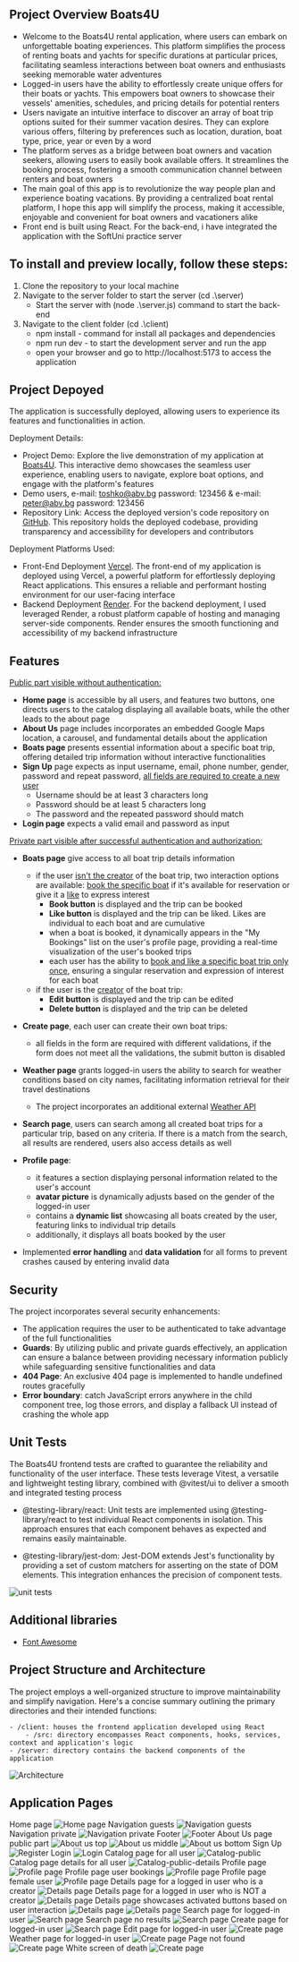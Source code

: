 ## Project Overview Boats4U 

- Welcome to the Boats4U rental application, where users can embark on unforgettable boating experiences. This platform simplifies the process of renting boats and yachts for specific durations at particular prices, facilitating seamless interactions between boat owners and enthusiasts seeking memorable water adventures
- Logged-in users have the ability to effortlessly create unique offers for their boats or yachts. This empowers boat owners to showcase their vessels' amenities, schedules, and pricing details for potential renters
- Users navigate an intuitive interface to discover an array of boat trip options suited for their summer vacation desires. They can explore various offers, filtering by preferences such as location, duration, boat type, price, year or even by a word
- The platform serves as a bridge between boat owners and vacation seekers, allowing users to easily book available offers. It streamlines the booking process, fostering a smooth communication channel between renters and boat owners
- The main goal of this app is to revolutionize the way people plan and experience boating vacations. By providing a centralized boat rental platform, I hope this app will simplify the process, making it accessible, enjoyable and convenient for boat owners and vacationers alike
- Front end is built using React. For the back-end, i have integrated the application with the SoftUni practice server

## To install and preview locally, follow these steps:

1. Clone the repository to your local machine
2. Navigate to the server folder to start the server (cd .\server\)
    - Start the server with (node .\server.js) command to start the back-end
3. Navigate to the client folder (cd .\client\)
    - npm install - command for install all packages and dependencies
    - npm run dev - to start the development server and run the app
    - open your browser and go to http://localhost:5173 to access the application

## Project Depoyed
The application is successfully deployed, allowing users to experience its features and functionalities in action.

Deployment Details:
- Project Demo: Explore the live demonstration of my application at [Boats4U](https://boats4u.vercel.app/).
  This interactive demo showcases the seamless user experience, enabling users to navigate, explore boat options, and engage with the platform's features
- Demo users, e-mail: toshko@abv.bg password: 123456 & e-mail: peter@abv.bg password: 123456
- Repository Link: Access the deployed version's code repository on [GitHub](https://github.com/TodorYBorisov/Boats4U-Deployed).
  This repository holds the deployed codebase, providing transparency and accessibility for developers and contributors

Deployment Platforms Used:
- Front-End Deployment [Vercel](https://vercel.com/). The front-end of my application is deployed using Vercel, a powerful platform for effortlessly deploying React applications. This ensures a reliable and performant hosting environment for our user-facing interface
- Backend Deployment [Render](https://render.com/). For the backend deployment, I used leveraged Render, a robust platform capable of hosting and managing server-side components. Render ensures the smooth functioning and accessibility of my backend infrastructure
  
## Features
<ins>Public part visible without authentication:</ins>
- **Home page** is accessible by all users, and features two buttons, one directs users to the catalog displaying all available boats, while the other leads to the about page
- **About Us** page includes incorporates an embedded Google Maps location, a carousel, and fundamental details about the application
- **Boats page** presents essential information about a specific boat trip, offering detailed trip information without interactive functionalities
- **Sign Up** page expects as input username, email, phone number, gender, password and repeat password, <ins>all fields are required to create a new user</ins>
    - Username should be at least 3 characters long
    - Password should be at least 5 characters long
    - The password and the repeated password should match
- **Login page** expects a valid email and password as input

<ins>Private part visible after successful authentication and authorization:</ins>
- **Boats page** give access to all boat trip details information
    - if the user <ins>isn't the creator</ins> of the boat trip, two interaction options are available: <ins>book the specific boat</ins> if it's available for reservation or give it a <ins>like</ins> to express interest
        - **Book button** is displayed and the trip can be booked
        - **Like button** is displayed and the trip can be liked. Likes are individual to each boat and are cumulative
        - when a boat is booked, it dynamically appears in the "My Bookings" list on the user's profile page, providing a real-time visualization of the user's booked trips 
        - each user has the ability to <ins>book and like a specific boat trip only once</ins>, ensuring a singular reservation and expression of interest for each boat
    - if the user is the <ins>creator</ins> of the boat trip:
        - **Edit button** is displayed and the trip can be edited
        - **Delete button** is displayed and the trip can be deleted

- **Create page**, each user can create their own boat trips:
    - all fields in the form are required with different validations, if the form does not meet all the validations, the submit button is disabled
 
-  **Weather page** grants logged-in users the ability to search for weather conditions based on city names, facilitating information retrieval for their travel destinations
    - The project incorporates an additional external [Weather API](https://rapidapi.com/)

- **Search page**, users can search among all created boat trips for a particular trip, based on any criteria. If there is a match from the search, all results are rendered, users also access details as well

- **Profile page**:
    - it features a section displaying personal information related to the user's account
    - **avatar picture** is dynamically adjusts based on the gender of the logged-in user
    - contains a **dynamic list** showcasing all boats created by the user, featuring links to individual trip details
    - additionally, it displays all boats booked by the user

- Implemented **error handling** and **data validation** for all forms to prevent crashes caused by entering invalid data

## Security
The project incorporates several security enhancements:
- The application requires the user to be authenticated to take advantage of the full functionalities
- **Guards**: By utilizing public and private guards effectively, an application can ensure a balance between providing necessary information publicly while safeguarding sensitive functionalities and data
- **404 Page**: An exclusive 404 page is implemented to handle undefined routes gracefully
- **Error boundary**: catch JavaScript errors anywhere in the child component tree, log those errors, and display a fallback UI instead of crashing the whole app

## Unit Tests
The Boats4U frontend tests are crafted to guarantee the reliability and functionality of the user interface. These tests leverage Vitest, a versatile and lightweight testing library, combined with @vitest/ui to deliver a smooth and integrated testing process

- @testing-library/react: Unit tests are implemented using @testing-library/react to test individual React components in isolation. This approach ensures that each component behaves as expected and remains easily maintainable.

- @testing-library/jest-dom: Jest-DOM extends Jest's functionality by providing a set of custom matchers for asserting on the state of DOM elements. This integration enhances the precision of component tests.

![unit tests](client/public/assets/screenshots/unitTests.PNG)

## Additional libraries
- [Font Awesome](https://fontawesome.com/)

## Project Structure and Architecture
The project employs a well-organized structure to improve maintainability and simplify navigation. Here's a concise summary outlining the primary directories and their intended functions:

    - /client: houses the frontend application developed using React
        - /src: directory encompasses React components, hooks, services, context and application's logic
    - /server: directory contains the backend components of the application

![Architecture](client/public/assets/screenshots/architecture1.png)

## Application Pages
Home page 
![Home page](client/public/assets/screenshots/home-page.PNG)
Navigation guests
![Navigation guests](client/public/assets/screenshots/navigation-public.PNG)
Navigation private
![Navigation private](client/public/assets/screenshots/navigation-private.PNG)
Footer
![Footer](client/public/assets/screenshots/footer.PNG)
About Us page public part
![About us top](client/public/assets/screenshots/about-us-top.PNG)
![About us middle](client/public/assets/screenshots/about-us-middle.PNG)
![About us bottom](client/public/assets/screenshots/about-us-bottom.PNG)
Sign Up 
![Register](client/public/assets/screenshots/register-form.PNG)
Login 
![Login](client/public/assets/screenshots/login-form.PNG)
Catalog page for all user 
![Catalog-public](client/public/assets/screenshots/catalog-public.PNG)
Catalog page details for all user 
![Catalog-public-details](client/public/assets/screenshots/catalog-public-details.PNG)
Profile page
![Profile page](client/public/assets/screenshots/profile-top.PNG)
Profile page user bookings
![Profile page](client/public/assets/screenshots/profile-bottom.PNG)
Profile page female user
![Profile page](client/public/assets/screenshots/profile-top-female.PNG)
Details page for a logged in user who is a creator
![Details page](client/public/assets/screenshots/catalog-private-details-owner.PNG)
Details page for a logged in user who is NOT a creator
![Details page](client/public/assets/screenshots/catalog-private-details-not-owner.PNG)
Details page showcases activated buttons based on user interaction
![Details page](client/public/assets/screenshots/catalog-private-details-not-owner-functionalities.PNG)
![Details page](client/public/assets/screenshots/catalog-private-details-not-owner-functionalities-reserved.PNG)
Search page for logged-in user
![Search page](client/public/assets/screenshots/search-results.PNG)
Search page no results
![Search page](client/public/assets/screenshots/search-no-results.PNG)
Create page for logged-in user
![Search page](client/public/assets/screenshots/create-private-owner.PNG)
Edit page for logged-in user
![Create page](client/public/assets/screenshots/edit-private-owner.PNG)
Weather page for logged-in user
![Create page](client/public/assets/screenshots/weather.PNG)
Page not found
![Create page](client/public/assets/screenshots/page-not-found.PNG)
White screen of death
![Create page](client/public/assets/screenshots/white-screen.PNG)